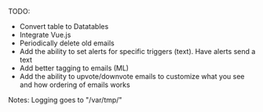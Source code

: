 TODO:
- Convert table to Datatables
- Integrate Vue.js
- Periodically delete old emails
- Add the ability to set alerts for specific triggers (text). Have alerts send a text
- Add better tagging to emails (ML)
- Add the ability to upvote/downvote emails to customize what you see and how ordering of emails works

Notes:
Logging goes to "/var/tmp/<logfile>"
